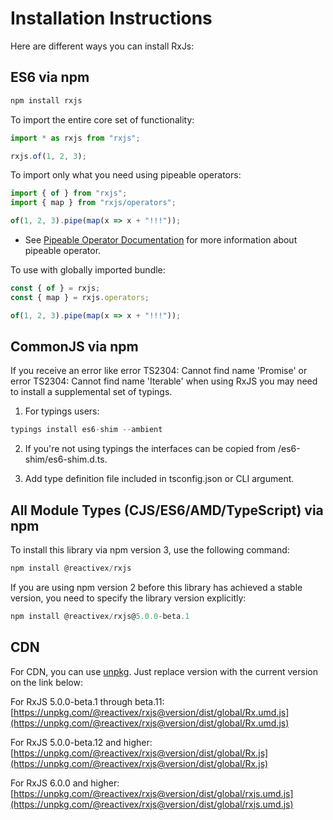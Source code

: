 # Installation Instructions

Here are different ways you can install RxJs:

## ES6 via npm

```js
npm install rxjs
```

To import the entire core set of functionality:

```js
import * as rxjs from "rxjs";

rxjs.of(1, 2, 3);
```

To import only what you need using pipeable operators:

```js
import { of } from "rxjs";
import { map } from "rxjs/operators";

of(1, 2, 3).pipe(map(x => x + "!!!"));
```

- See [Pipeable Operator Documentation](https://github.com/ReactiveX/rxjs/blob/91088dae1df097be2370c73300ffa11b27fd0100/doc/pipeable-operators.md) for more information about pipeable operator.

To use with globally imported bundle:

```js
const { of } = rxjs;
const { map } = rxjs.operators;

of(1, 2, 3).pipe(map(x => x + "!!!"));
```

## CommonJS via npm

If you receive an error like error TS2304: Cannot find name 'Promise' or error TS2304: Cannot find name 'Iterable' when using RxJS you may need to install a supplemental set of typings.

1.  For typings users:

```js
typings install es6-shim --ambient
```

2.  If you're not using typings the interfaces can be copied from /es6-shim/es6-shim.d.ts.

3.  Add type definition file included in tsconfig.json or CLI argument.

## All Module Types (CJS/ES6/AMD/TypeScript) via npm

To install this library via npm version 3, use the following command:

```js
npm install @reactivex/rxjs
```

If you are using npm version 2 before this library has achieved a stable version, you need to specify the library version explicitly:

```js
npm install @reactivex/rxjs@5.0.0-beta.1
```

## CDN

For CDN, you can use [unpkg](https://unpkg.com/). Just replace version with the current version on the link below:

For RxJS 5.0.0-beta.1 through beta.11: [https://unpkg.com/@reactivex/rxjs@version/dist/global/Rx.umd.js](https://unpkg.com/@reactivex/rxjs@version/dist/global/Rx.umd.js)

For RxJS 5.0.0-beta.12 and higher: [https://unpkg.com/@reactivex/rxjs@version/dist/global/Rx.js](https://unpkg.com/@reactivex/rxjs@version/dist/global/Rx.js)

For RxJS 6.0.0 and higher: [https://unpkg.com/@reactivex/rxjs@version/dist/global/rxjs.umd.js](https://unpkg.com/@reactivex/rxjs@version/dist/global/rxjs.umd.js)
